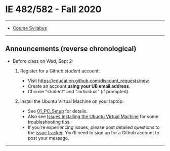 # IE 482/582 - Fall 2020

---

- [Course Syllabus](IE_482-582_Syllabus_Fall_2020.pdf)

--- 

## Announcements (reverse chronological)

- Before class on Wed, Sept 2:
	1. Register for a Github *student* account:
	    - Visit https://education.github.com/discount_requests/new
	    - Create an account **using your UB email address**.  
	    - Choose "student" and "individual" (if prompted). 

	2. Install the Ubuntu Virtual Machine on your laptop:  
        - See [01_PC_Setup](01_PC_Setup/README.md) for details.
        - Also see [Issues Installing the Ubuntu Virtual Machine](https://github.com/IE-482-582/fall2020/issues/1) for some troubleshooting tips.
        - If you're experiencing issues, please post detailed questions to the [issue tracker](https://github.com/IE-482-582/fall2020/issues).  You'll need to sign up for a Github account to post your message.

---      




